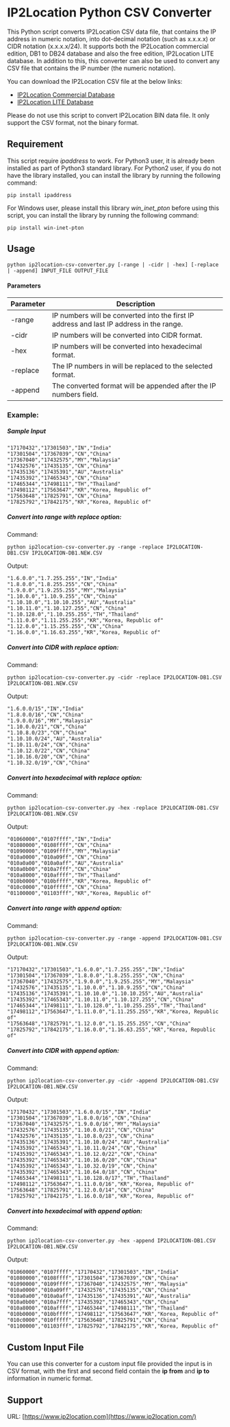 # IP2Location Python CSV Converter

This Python script converts IP2Location CSV data file, that contains the IP address in numeric notation, into dot-decimal notation (such as x.x.x.x) or CIDR notation (x.x.x.x/24). It supports both the IP2Location commercial edition, DB1 to DB24 database and also the free edition, IP2Location LITE database. In addition to this, this converter can also be used to convert any CSV file that contains the IP number (the numeric notation).

You can download the IP2Location CSV file at the below links:

- [IP2Location Commercial Database](https://www.ip2location.com/)
- [IP2Location LITE Database](https://lite.ip2location.com/)

Please do not use this script to convert IP2Location BIN data file. It only support the CSV format, not the binary format.

## Requirement

This script require *ipaddress* to work. For Python3 user, it is already been installed as part of Python3 standard library. For Python2 user, if you do not have the library installed, you can install the library by running the following command:

`pip install ipaddress`

For Windows user, please install this library *win_inet_pton* before using this script, you can install the library by running the following command:

`pip install win-inet-pton`

## Usage

```
python ip2location-csv-converter.py [-range | -cidr | -hex] [-replace | -append] INPUT_FILE OUTPUT_FILE
```

#### Parameters

| Parameter | Description                                                  |
| --------- | ------------------------------------------------------------ |
| -range    | IP numbers will be converted into the first IP address and last IP address in the range. |
| -cidr     | IP numbers will be converted into CIDR format.               |
| -hex      | IP numbers will be converted into hexadecimal format.        |
| -replace  | The IP numbers in will be replaced to the selected format.   |
| -append   | The converted format will be appended after the IP numbers field. |

### Example:

##### Sample Input

```
"17170432","17301503","IN","India"
"17301504","17367039","CN","China"
"17367040","17432575","MY","Malaysia"
"17432576","17435135","CN","China"
"17435136","17435391","AU","Australia"
"17435392","17465343","CN","China"
"17465344","17498111","TH","Thailand"
"17498112","17563647","KR","Korea, Republic of"
"17563648","17825791","CN","China"
"17825792","17842175","KR","Korea, Republic of"
```

##### Convert into range with replace option:

Command:

```
python ip2location-csv-converter.py -range -replace IP2LOCATION-DB1.CSV IP2LOCATION-DB1.NEW.CSV
```

Output:

```
"1.6.0.0","1.7.255.255","IN","India"
"1.8.0.0","1.8.255.255","CN","China"
"1.9.0.0","1.9.255.255","MY","Malaysia"
"1.10.0.0","1.10.9.255","CN","China"
"1.10.10.0","1.10.10.255","AU","Australia"
"1.10.11.0","1.10.127.255","CN","China"
"1.10.128.0","1.10.255.255","TH","Thailand"
"1.11.0.0","1.11.255.255","KR","Korea, Republic of"
"1.12.0.0","1.15.255.255","CN","China"
"1.16.0.0","1.16.63.255","KR","Korea, Republic of"
```

##### Convert into CIDR with replace option:

Command:

```
python ip2location-csv-converter.py -cidr -replace IP2LOCATION-DB1.CSV IP2LOCATION-DB1.NEW.CSV
```

Output:

```
"1.6.0.0/15","IN","India"
"1.8.0.0/16","CN","China"
"1.9.0.0/16","MY","Malaysia"
"1.10.0.0/21","CN","China"
"1.10.8.0/23","CN","China"
"1.10.10.0/24","AU","Australia"
"1.10.11.0/24","CN","China"
"1.10.12.0/22","CN","China"
"1.10.16.0/20","CN","China"
"1.10.32.0/19","CN","China"
```

##### Convert into hexadecimal with replace option:

Command:

```
python ip2location-csv-converter.py -hex -replace IP2LOCATION-DB1.CSV IP2LOCATION-DB1.NEW.CSV
```

Output:

```
"01060000","0107ffff","IN","India"
"01080000","0108ffff","CN","China"
"01090000","0109ffff","MY","Malaysia"
"010a0000","010a09ff","CN","China"
"010a0a00","010a0aff","AU","Australia"
"010a0b00","010a7fff","CN","China"
"010a8000","010affff","TH","Thailand"
"010b0000","010bffff","KR","Korea, Republic of"
"010c0000","010fffff","CN","China"
"01100000","01103fff","KR","Korea, Republic of"
```

##### Convert into range with append option:

Command:

```
python ip2location-csv-converter.py -range -append IP2LOCATION-DB1.CSV IP2LOCATION-DB1.NEW.CSV
```

Output:

```
"17170432","17301503","1.6.0.0","1.7.255.255","IN","India"
"17301504","17367039","1.8.0.0","1.8.255.255","CN","China"
"17367040","17432575","1.9.0.0","1.9.255.255","MY","Malaysia"
"17432576","17435135","1.10.0.0","1.10.9.255","CN","China"
"17435136","17435391","1.10.10.0","1.10.10.255","AU","Australia"
"17435392","17465343","1.10.11.0","1.10.127.255","CN","China"
"17465344","17498111","1.10.128.0","1.10.255.255","TH","Thailand"
"17498112","17563647","1.11.0.0","1.11.255.255","KR","Korea, Republic of"
"17563648","17825791","1.12.0.0","1.15.255.255","CN","China"
"17825792","17842175","1.16.0.0","1.16.63.255","KR","Korea, Republic of"
```

##### Convert into CIDR with append option:

Command:

```
python ip2location-csv-converter.py -cidr -append IP2LOCATION-DB1.CSV IP2LOCATION-DB1.NEW.CSV
```

Output:

```
"17170432","17301503","1.6.0.0/15","IN","India"
"17301504","17367039","1.8.0.0/16","CN","China"
"17367040","17432575","1.9.0.0/16","MY","Malaysia"
"17432576","17435135","1.10.0.0/21","CN","China"
"17432576","17435135","1.10.8.0/23","CN","China"
"17435136","17435391","1.10.10.0/24","AU","Australia"
"17435392","17465343","1.10.11.0/24","CN","China"
"17435392","17465343","1.10.12.0/22","CN","China"
"17435392","17465343","1.10.16.0/20","CN","China"
"17435392","17465343","1.10.32.0/19","CN","China"
"17435392","17465343","1.10.64.0/18","CN","China"
"17465344","17498111","1.10.128.0/17","TH","Thailand"
"17498112","17563647","1.11.0.0/16","KR","Korea, Republic of"
"17563648","17825791","1.12.0.0/14","CN","China"
"17825792","17842175","1.16.0.0/18","KR","Korea, Republic of"
```

##### Convert into hexadecimal with append option:

Command:

```
python ip2location-csv-converter.py -hex -append IP2LOCATION-DB1.CSV IP2LOCATION-DB1.NEW.CSV
```

Output:

```
"01060000","0107ffff","17170432","17301503","IN","India"
"01080000","0108ffff","17301504","17367039","CN","China"
"01090000","0109ffff","17367040","17432575","MY","Malaysia"
"010a0000","010a09ff","17432576","17435135","CN","China"
"010a0a00","010a0aff","17435136","17435391","AU","Australia"
"010a0b00","010a7fff","17435392","17465343","CN","China"
"010a8000","010affff","17465344","17498111","TH","Thailand"
"010b0000","010bffff","17498112","17563647","KR","Korea, Republic of"
"010c0000","010fffff","17563648","17825791","CN","China"
"01100000","01103fff","17825792","17842175","KR","Korea, Republic of"
```

## 

## Custom Input File

You can use this converter for a custom input file provided the input is in CSV format, with the first and second field contain the **ip from** and **ip to** information in numeric format.

## Support

URL: [https://www.ip2location.com](https://www.ip2location.com/)